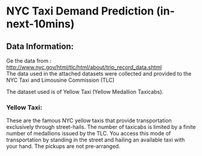 # NYC Taxi Demand Prediction (in-next-10mins)

## Data Information:

Ge the data from : http://www.nyc.gov/html/tlc/html/about/trip_record_data.shtml </br>
The data used in the attached datasets were collected and provided to the NYC Taxi and Limousine Commission (TLC)

The dataset used is of Yellow Taxi (Yellow Medallion Taxicabs).

### Yellow Taxi:
These are the famous NYC yellow taxis that provide transportation exclusively through street-hails. The number of taxicabs is limited by a finite number of medallions issued by the TLC. You access this mode of transportation by standing in the street and hailing an available taxi with your hand. The pickups are not pre-arranged.
